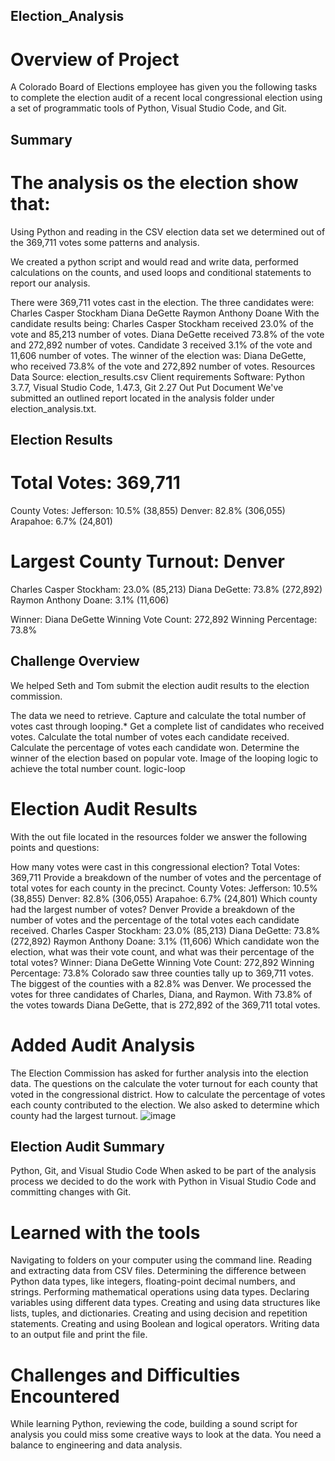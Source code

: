 ## Election_Analysis
# Overview of Project
A Colorado Board of Elections employee has given you the following tasks to complete the election audit of a recent local congressional election using a set of programmatic tools of Python, Visual Studio Code, and Git.

## Summary
# The analysis os the election show that:

Using Python and reading in the CSV election data set we determined out of the 369,711 votes some patterns and analysis.

We created a python script and would read and write data, performed calculations on the counts, and used loops and conditional statements to report our analysis.

There were 369,711 votes cast in the election.
The three candidates were:
Charles Casper Stockham
Diana DeGette
Raymon Anthony Doane
With the candidate results being:
Charles Casper Stockham received 23.0% of the vote and 85,213 number of votes.
Diana DeGette received 73.8% of the vote and 272,892 number of votes.
Candidate 3 received 3.1% of the vote and 11,606 number of votes.
The winner of the election was:
Diana DeGette, who received 73.8% of the vote and 272,892 number of votes.
Resources
Data Source: election_results.csv
Client requirements
Software: Python 3.7.7, Visual Studio Code, 1.47.3, Git 2.27
Out Put Document
We've submitted an outlined report located in the analysis folder under election_analysis.txt.

## Election Results

# Total Votes: 369,711

County Votes:
Jefferson: 10.5% (38,855)
Denver: 82.8% (306,055)
Arapahoe: 6.7% (24,801)


# Largest County Turnout: Denver

Charles Casper Stockham: 23.0% (85,213)
Diana DeGette: 73.8% (272,892)
Raymon Anthony Doane: 3.1% (11,606)

Winner: Diana DeGette
Winning Vote Count: 272,892
Winning Percentage: 73.8%


## Challenge Overview
We helped Seth and Tom submit the election audit results to the election commission.

The data we need to retrieve.
Capture and calculate the total number of votes cast through looping.*
Get a complete list of candidates who received votes.
Calculate the total number of votes each candidate received.
Calculate the percentage of votes each candidate won.
Determine the winner of the election based on popular vote.
Image of the looping logic to achieve the total number count.
logic-loop

# Election Audit Results
With the out file located in the resources folder we answer the following points and questions:

How many votes were cast in this congressional election?
Total Votes: 369,711
Provide a breakdown of the number of votes and the percentage of total votes for each county in the precinct.
County Votes:
Jefferson: 10.5% (38,855)
Denver: 82.8% (306,055)
Arapahoe: 6.7% (24,801)
Which county had the largest number of votes?
Denver
Provide a breakdown of the number of votes and the percentage of the total votes each candidate received.
Charles Casper Stockham: 23.0% (85,213)
Diana DeGette: 73.8% (272,892)
Raymon Anthony Doane: 3.1% (11,606)
Which candidate won the election, what was their vote count, and what was their percentage of the total votes?
Winner: Diana DeGette
Winning Vote Count: 272,892
Winning Percentage: 73.8%
Colorado saw three counties tally up to 369,711 votes. The biggest of the counties with a 82.8% was Denver. We processed the votes for three candidates of Charles, Diana, and Raymon. With 73.8% of the votes towards Diana DeGette, that is 272,892 of the 369,711 total votes.

# Added Audit Analysis
The Election Commission has asked for further analysis into the election data. The questions on the calculate the voter turnout for each county that voted in the congressional district. How to calculate the percentage of votes each county contributed to the election. We also asked to determine which county had the largest turnout.
![image](https://user-images.githubusercontent.com/99200831/160243887-9a14c064-c0af-4a31-a3c7-5d12ec136c06.png)
## Election Audit Summary
Python, Git, and Visual Studio Code
When asked to be part of the analysis process we decided to do the work with Python in Visual Studio Code and committing changes with Git.

# Learned with the tools
Navigating to folders on your computer using the command line.
Reading and extracting data from CSV files.
Determining the difference between Python data types, like integers, floating-point decimal numbers, and strings.
Performing mathematical operations using data types.
Declaring variables using different data types.
Creating and using data structures like lists, tuples, and dictionaries.
Creating and using decision and repetition statements.
Creating and using Boolean and logical operators.
Writing data to an output file and print the file.
# Challenges and Difficulties Encountered
While learning Python, reviewing the code, building a sound script for analysis you could miss some creative ways to look at the data. You need a balance to engineering and data analysis.

